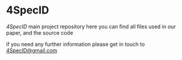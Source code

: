 # 4SpecID 
*4SpecID* main project repository
here you can find all files used in our paper, and the source code

if you need any further information please get in touch to 4SpecID@gmail.com
